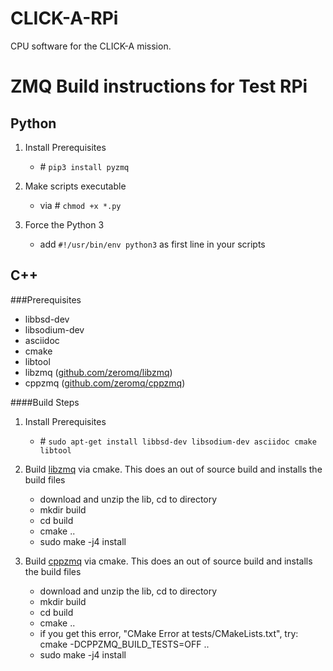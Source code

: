 # CLICK-A-RPi
CPU software for the CLICK-A mission.

# ZMQ Build instructions for Test RPi
## Python

1. Install Prerequisites
   - \# ``pip3 install pyzmq``

2. Make scripts executable
   - via \# ``chmod +x *.py``

3. Force the Python 3
   - add ``#!/usr/bin/env python3`` as first line in your scripts

## C++
###Prerequisites
- libbsd-dev
- libsodium-dev
- asciidoc
- cmake
- libtool
- libzmq ([github.com/zeromq/libzmq](https://github.com/zeromq/libzmq))
- cppzmq ([github.com/zeromq/cppzmq](https://github.com/zeromq/cppzmq))

####Build Steps

1. Install Prerequisites
   - \# ``sudo apt-get install libbsd-dev libsodium-dev asciidoc cmake libtool``

2. Build [libzmq](https://github.com/zeromq/libzmq) via cmake. This does an out of source build and installs the build files
   - download and unzip the lib, cd to directory
   - mkdir build
   - cd build
   - cmake ..
   - sudo make -j4 install

3. Build [cppzmq](https://github.com/zeromq/cppzmq) via cmake. This does an out of source build and installs the build files
   - download and unzip the lib, cd to directory
   - mkdir build
   - cd build
   - cmake .. 
   - if you get this error, "CMake Error at tests/CMakeLists.txt", try: cmake -DCPPZMQ_BUILD_TESTS=OFF ..
   - sudo make -j4 install
